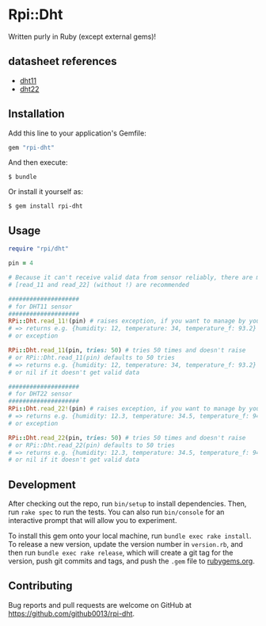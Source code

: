 # Rpi::Dht

Written purly in Ruby (except external gems)!

## datasheet references

- [dht11][1]
- [dht22][2]

## Installation

Add this line to your application's Gemfile:

```rb
gem "rpi-dht"
```

And then execute:

    $ bundle

Or install it yourself as:

    $ gem install rpi-dht

## Usage

```rb
require "rpi/dht"

pin = 4

# Because it can't receive valid data from sensor reliably, there are methods try to read continusly until it gets valid data
# [read_11 and read_22] (without !) are recommended

####################
# for DHT11 sensor
####################
RPi::Dht.read_11!(pin) # raises exception, if you want to manage by yourself
# => returns e.g. {humidity: 12, temperature: 34, temperature_f: 93.2}
# or exception

RPi::Dht.read_11(pin, tries: 50) # tries 50 times and doesn't raise
# or RPi::Dht.read_11(pin) defaults to 50 tries
# => returns e.g. {humidity: 12, temperature: 34, temperature_f: 93.2}
# or nil if it doesn't get valid data

####################
# for DHT22 sensor
####################
RPi::Dht.read_22!(pin) # raises exception, if you want to manage by yourself
# => returns e.g. {humidity: 12.3, temperature: 34.5, temperature_f: 94.1}
# or exception

RPi::Dht.read_22(pin, tries: 50) # tries 50 times and doesn't raise
# or RPi::Dht.read_22(pin) defaults to 50 tries
# => returns e.g. {humidity: 12.3, temperature: 34.5, temperature_f: 94.1}
# or nil if it doesn't get valid data
```

## Development

After checking out the repo, run `bin/setup` to install dependencies. Then, run `rake spec` to run the tests. You can also run `bin/console` for an interactive prompt that will allow you to experiment.

To install this gem onto your local machine, run `bundle exec rake install`. To release a new version, update the version number in `version.rb`, and then run `bundle exec rake release`, which will create a git tag for the version, push git commits and tags, and push the `.gem` file to [rubygems.org](https://rubygems.org).

## Contributing

Bug reports and pull requests are welcome on GitHub at https://github.com/github0013/rpi-dht.

[1]: https://akizukidenshi.com/download/ds/aosong/DHT11.pdf
[2]: https://akizukidenshi.com/download/ds/aosong/AM2302.pdf
